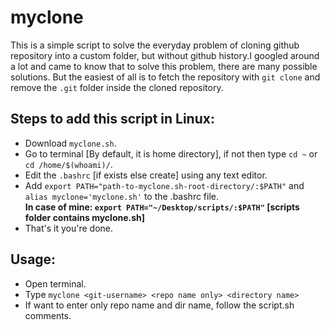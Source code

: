 # myclone

This is a simple script to solve the everyday problem of cloning github repository into a custom folder,
but without github history.I googled around a lot and came to know that to solve this problem, there are
many possible solutions.
But the easiest of all is to fetch the repository with ``git clone`` and remove the ``.git`` folder inside
the cloned repository.

## Steps to add this script in Linux:
- Download ``myclone.sh``.
- Go to terminal [By default, it is home directory], if not then type ``cd ~`` or ``cd /home/$(whoami)/``.
- Edit the ``.bashrc`` [if exists else create] using any text editor.
- Add ``export PATH="path-to-myclone.sh-root-directory/:$PATH"`` and ``alias myclone='myclone.sh'``
  to the .bashrc file.<br>
  **In case of mine: ``export PATH="~/Desktop/scripts/:$PATH"`` [scripts folder contains myclone.sh]**
- That's it you're done.

## Usage:
- Open terminal.
- Type ``myclone <git-username> <repo name only> <directory name>``
- If want to enter only repo name and dir name, follow the script.sh comments.

